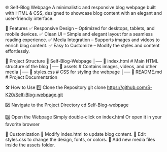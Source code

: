 🌐 Self-Blog Webpage
A minimalistic and responsive blog webpage built with HTML & CSS, designed to showcase blog content with an elegant and user-friendly interface.

🚀 Features
✅ Responsive Design – Optimized for desktops, tablets, and mobile devices.
✅ Clean UI – Simple and elegant layout for a seamless reading experience.
✅ Media Integration – Supports images and videos to enrich blog content.
✅ Easy to Customize – Modify the styles and content effortlessly.

📁 Project Structure
📂 Self-Blog-Webpage
│── 📄 index.html      # Main HTML structure of the blog
│── 📂 assets         # Contains images, videos, and other media
│── 📜 styles.css     # CSS for styling the webpage
│── 📜 README.md      # Project Documentation


🛠 How to Use
1️⃣ Clone the Repository
git clone https://github.com/S-K20/Self-Blog-webpage.git

2️⃣ Navigate to the Project Directory
cd Self-Blog-webpage

3️⃣ Open the Webpage
Simply double-click on index.html
Or open it in your favorite browser

🎨 Customization
🔹 Modify index.html to update blog content.
🔹 Edit styles.css to change the design, fonts, or colors.
🔹 Add new media files inside the assets folder.
